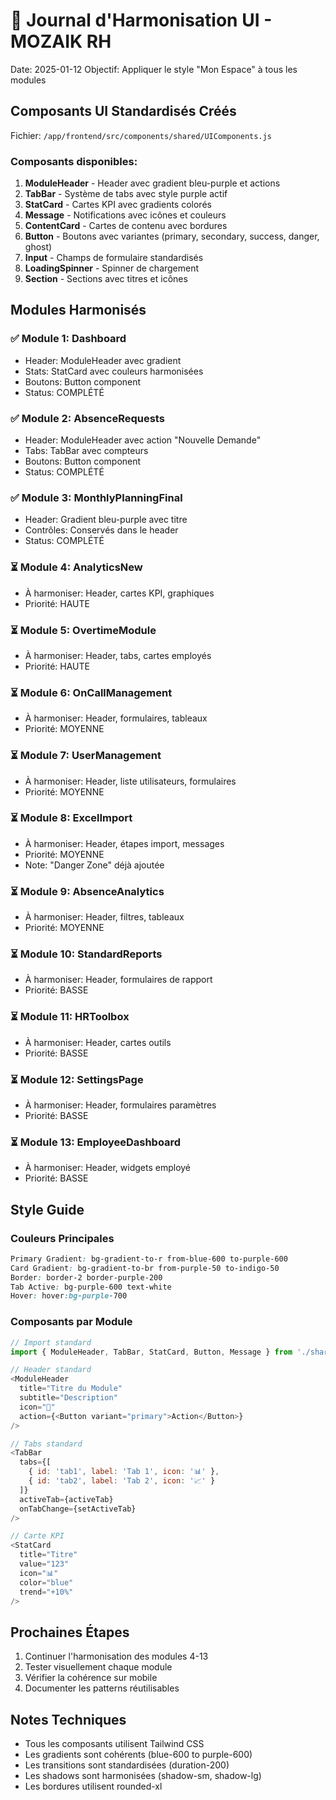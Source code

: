 # 🎨 Journal d'Harmonisation UI - MOZAIK RH

Date: 2025-01-12
Objectif: Appliquer le style "Mon Espace" à tous les modules

## Composants UI Standardisés Créés

Fichier: `/app/frontend/src/components/shared/UIComponents.js`

### Composants disponibles:
1. **ModuleHeader** - Header avec gradient bleu-purple et actions
2. **TabBar** - Système de tabs avec style purple actif
3. **StatCard** - Cartes KPI avec gradients colorés
4. **Message** - Notifications avec icônes et couleurs
5. **ContentCard** - Cartes de contenu avec bordures
6. **Button** - Boutons avec variantes (primary, secondary, success, danger, ghost)
7. **Input** - Champs de formulaire standardisés
8. **LoadingSpinner** - Spinner de chargement
9. **Section** - Sections avec titres et icônes

## Modules Harmonisés

### ✅ Module 1: Dashboard
- Header: ModuleHeader avec gradient
- Stats: StatCard avec couleurs harmonisées
- Boutons: Button component
- Status: COMPLÉTÉ

### ✅ Module 2: AbsenceRequests
- Header: ModuleHeader avec action "Nouvelle Demande"
- Tabs: TabBar avec compteurs
- Boutons: Button component
- Status: COMPLÉTÉ

### ✅ Module 3: MonthlyPlanningFinal
- Header: Gradient bleu-purple avec titre
- Contrôles: Conservés dans le header
- Status: COMPLÉTÉ

### ⏳ Module 4: AnalyticsNew
- À harmoniser: Header, cartes KPI, graphiques
- Priorité: HAUTE

### ⏳ Module 5: OvertimeModule
- À harmoniser: Header, tabs, cartes employés
- Priorité: HAUTE

### ⏳ Module 6: OnCallManagement
- À harmoniser: Header, formulaires, tableaux
- Priorité: MOYENNE

### ⏳ Module 7: UserManagement
- À harmoniser: Header, liste utilisateurs, formulaires
- Priorité: MOYENNE

### ⏳ Module 8: ExcelImport
- À harmoniser: Header, étapes import, messages
- Priorité: MOYENNE
- Note: "Danger Zone" déjà ajoutée

### ⏳ Module 9: AbsenceAnalytics
- À harmoniser: Header, filtres, tableaux
- Priorité: MOYENNE

### ⏳ Module 10: StandardReports
- À harmoniser: Header, formulaires de rapport
- Priorité: BASSE

### ⏳ Module 11: HRToolbox
- À harmoniser: Header, cartes outils
- Priorité: BASSE

### ⏳ Module 12: SettingsPage
- À harmoniser: Header, formulaires paramètres
- Priorité: BASSE

### ⏳ Module 13: EmployeeDashboard
- À harmoniser: Header, widgets employé
- Priorité: BASSE

## Style Guide

### Couleurs Principales
```css
Primary Gradient: bg-gradient-to-r from-blue-600 to-purple-600
Card Gradient: bg-gradient-to-br from-purple-50 to-indigo-50
Border: border-2 border-purple-200
Tab Active: bg-purple-600 text-white
Hover: hover:bg-purple-700
```

### Composants par Module
```javascript
// Import standard
import { ModuleHeader, TabBar, StatCard, Button, Message } from './shared/UIComponents';

// Header standard
<ModuleHeader
  title="Titre du Module"
  subtitle="Description"
  icon="🔧"
  action={<Button variant="primary">Action</Button>}
/>

// Tabs standard
<TabBar
  tabs={[
    { id: 'tab1', label: 'Tab 1', icon: '📊' },
    { id: 'tab2', label: 'Tab 2', icon: '📈' }
  ]}
  activeTab={activeTab}
  onTabChange={setActiveTab}
/>

// Carte KPI
<StatCard
  title="Titre"
  value="123"
  icon="📊"
  color="blue"
  trend="+10%"
/>
```

## Prochaines Étapes

1. Continuer l'harmonisation des modules 4-13
2. Tester visuellement chaque module
3. Vérifier la cohérence sur mobile
4. Documenter les patterns réutilisables

## Notes Techniques

- Tous les composants utilisent Tailwind CSS
- Les gradients sont cohérents (blue-600 to purple-600)
- Les transitions sont standardisées (duration-200)
- Les shadows sont harmonisées (shadow-sm, shadow-lg)
- Les bordures utilisent rounded-xl
